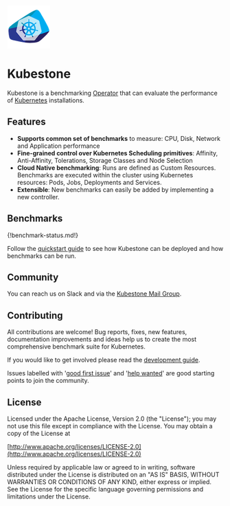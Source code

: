 ![Kubestone](images/kubestone-logo-notext.png)  
# Kubestone

Kubestone is a benchmarking [Operator](https://kubernetes.io/docs/concepts/extend-kubernetes/operator/) that can evaluate the performance of [Kubernetes](https://kubernetes.io) installations. 



## Features

- **Supports common set of benchmarks** to measure:
  CPU, Disk, Network and Application performance
- **Fine-grained control over Kubernetes Scheduling primitives**:
  Affinity, Anti-Affinity, Tolerations, Storage Classes and Node Selection  
- **Cloud Native benchmarking**: 
  Runs are defined as Custom Resources. Benchmarks are executed within the cluster using Kubernetes resources: Pods, Jobs, Deployments and Services.
- **Extensible**: 
  New benchmarks can easily be added by implementing a new controller. 



## Benchmarks

{!benchmark-status.md!}


Follow the [quickstart guide](quickstart.md) to see how Kubestone can be deployed and how benchmarks can be run.



## Community

You can reach us on Slack and via the [Kubestone Mail Group](https://groups.google.com/forum/#!forum/kubestone). 



## Contributing

All contributions are welcome! Bug reports, fixes, new features, documentation improvements and ideas help us to create the most comprehensive benchmark suite for Kubernetes. 

If you would like to get involved please read the [development guide](devguide.md). 

Issues labelled with '[good first issue](https://github.com/xridge/kubestone/labels/good%20first%20issue)' and '[help wanted](https://github.com/xridge/kubestone/labels/help%20wanted)' are good starting points to join the community.



## License

Licensed under the Apache License, Version 2.0 (the "License"); you may not use this file except in compliance with the License. You may obtain a copy of the License at 

[http://www.apache.org/licenses/LICENSE-2.0](http://www.apache.org/licenses/LICENSE-2.0)

Unless required by applicable law or agreed to in writing, software distributed under the License is distributed on an "AS IS" BASIS, WITHOUT WARRANTIES OR CONDITIONS OF ANY KIND, either express or implied. See the License for the specific language governing permissions and limitations under the License.